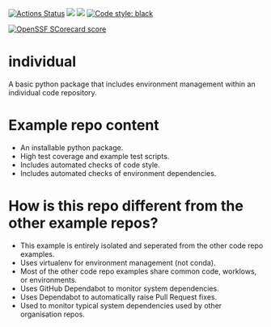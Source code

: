<p align="center">

<a href="https://github.com/cma-open/individual/actions"><img alt="Actions Status" src="https://github.com/cma-open/individual/workflows/tests/badge.svg"></a>
<a href="https://app.codacy.com/gh/cma-open/individual/dashboard?utm_source=gh&utm_medium=referral&utm_content=&utm_campaign=Badge_grade"><img src="https://app.codacy.com/project/badge/Grade/a2b5099ac9b84aed8457e61fd85fe108"/></a>
<a href="https://app.codacy.com/gh/cma-open/individual/dashboard?utm_source=gh&utm_medium=referral&utm_content=&utm_campaign=Badge_coverage"><img src="https://app.codacy.com/project/badge/Coverage/a2b5099ac9b84aed8457e61fd85fe108"/></a>
<a href="https://github.com/psf/black"><img alt="Code style: black" src="https://img.shields.io/badge/code%20style-black-000000.svg"></a>

<a href="https://securityscorecards.dev/viewer/?uri=github.com/cma-open/individual"><img alt="OpenSSF SCorecard score" src="https://api.securityscorecards.dev/projects/github.com/cma-open/individual/badge"></a>

</p>  

# individual

A basic python package that includes environment management within an individual code repository.


# Example repo content

- An installable python package.
- High test coverage and example test scripts.
- Includes automated checks of code style.
- Includes automated checks of environment dependencies.

# How is this repo different from the other example repos?

- This example is entirely isolated and seperated from the other code repo examples.
- Uses virtualenv for environment management (not conda).
- Most of the other code repo examples share common code, worklows, or environments.
- Uses GitHub Dependabot to monitor system dependencies.
- Uses Dependabot to automatically raise Pull Request fixes.
- Used to monitor typical system dependencies used by other organisation repos.



